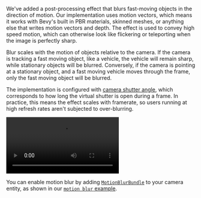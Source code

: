 We've added a post-processing effect that blurs fast-moving objects in the direction of motion.
Our implementation uses motion vectors, which means it works with Bevy's built in PBR materials, skinned meshes, or anything else that writes motion vectors and depth.
The effect is used to convey high speed motion, which can otherwise look like flickering or teleporting when the image is perfectly sharp.

Blur scales with the motion of objects relative to the camera.
If the camera is tracking a fast moving object, like a vehicle, the vehicle will remain sharp, while stationary objects will be blurred.
Conversely, if the camera is pointing at a stationary object, and a fast moving vehicle moves through the frame, only the fast moving object will be blurred.

The implementation is configured with [camera shutter angle](https://en.wikipedia.org/wiki/Rotary_disc_shutter), which corresponds to how long the virtual shutter is open during a frame.
In practice, this means the effect scales with framerate, so users running at high refresh rates aren't subjected to over-blurring.

![A series of cartoony cars whiz past low polygon trees. The trees and the cars blur as the camera moves, with faster objects (relative to the field of vision) blurring more.](motion_blur_cars.mp4)

You can enable motion blur by adding [`MotionBlurBundle`](https://docs.rs/bevy/0.14/bevy/core_pipeline/motion_blur/struct.MotionBlurBundle.html) to your camera entity, as shown in our [`motion blur` example](https://github.com/bevyengine/bevy/tree/v0.14.0/examples/3d/motion_blur.rs).
